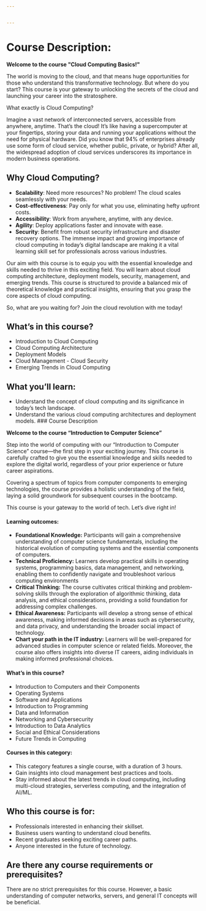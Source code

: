 ```yaml
---


---
```


<h1 id="course-description">Course Description:</h1>
<p><strong>Welcome to the course  "Cloud Computing Basics!"</strong></p>
<p>The world is moving to the cloud, and that means huge opportunities for those who understand this transformative technology. But where do you start? This course is your gateway to unlocking the secrets of the cloud and launching your career into the stratosphere.</p>
<p>What exactly is Cloud Computing?</p>
<p>Imagine a vast network of interconnected servers, accessible from anywhere, anytime. That’s the cloud! It’s like having a supercomputer at your fingertips, storing your data and running your applications without the need for physical hardware. Did you know that 94% of enterprises already use some form of cloud service, whether public, private, or hybrid? After all, the widespread adoption of cloud services underscores its importance in modern business operations.</p>
<h2 id="why-cloud-computing">Why Cloud Computing?</h2>
<ul>
<li><strong>Scalability</strong>: Need more resources? No problem! The cloud scales seamlessly with your needs.</li>
<li><strong>Cost-effectiveness</strong>: Pay only for what you use, eliminating hefty upfront costs.</li>
<li><strong>Accessibility</strong>: Work from anywhere, anytime, with any device.</li>
<li><strong>Agility</strong>: Deploy applications faster and innovate with ease.</li>
<li><strong>Security</strong>: Benefit from robust security infrastructure and disaster recovery options. The immense impact and growing importance of cloud computing in today’s digital landscape are making it a vital learning skill set for professionals across various industries.</li>
</ul>
<p>Our aim with this course is to equip you with the essential knowledge and skills needed to thrive in this exciting field. You will learn about cloud computing architecture, deployment models, security, management, and emerging trends. This course is structured to provide a balanced mix of theoretical knowledge and practical insights, ensuring that you grasp the core aspects of cloud computing.</p>
<p>So, what are you waiting for? Join the cloud revolution with me today!</p>
<h2 id="what’s-in-this-course">What’s in this course?</h2>
<ul>
<li>Introduction to Cloud Computing</li>
<li>Cloud Computing Architecture</li>
<li>Deployment Models</li>
<li>Cloud Management - Cloud Security</li>
<li>Emerging Trends in Cloud Computing</li>
</ul>
<h2 id="what-you’ll-learn">What you’ll learn:</h2>
<ul>
<li>Understand the concept of cloud computing and its significance in today’s tech landscape.</li>
<li>Understand the various cloud computing architectures and deployment models. ### Course Description</li>
</ul>
<p><strong>Welcome to the course “Introduction to Computer Science”</strong></p>
<p>Step into the world of computing with our “Introduction to Computer Science” course—the first step in your exciting journey. This course is carefully crafted to give you the essential knowledge and skills needed to explore the digital world, regardless of your prior experience or future career aspirations.</p>
<p>Covering a spectrum of topics from computer components to emerging technologies, the course provides a holistic understanding of the field, laying a solid groundwork for subsequent courses in the bootcamp.</p>
<p>This course is your gateway to the world of tech. Let’s dive right in!</p>
<h4 id="learning-outcomes">Learning outcomes:</h4>
<ul>
<li><strong>Foundational Knowledge:</strong>  Participants will gain a comprehensive understanding of computer science fundamentals, including the historical evolution of computing systems and the essential components of computers.</li>
<li><strong>Technical Proficiency:</strong>  Learners develop practical skills in operating systems, programming basics, data management, and networking, enabling them to confidently navigate and troubleshoot various computing environments</li>
<li><strong>Critical Thinking:</strong>  The course cultivates critical thinking and problem-solving skills through the exploration of algorithmic thinking, data analysis, and ethical considerations, providing a solid foundation for addressing complex challenges.</li>
<li><strong>Ethical Awareness:</strong>  Participants will develop a strong sense of ethical awareness, making informed decisions in areas such as cybersecurity, and data privacy, and understanding the broader social impact of technology.</li>
<li><strong>Chart your path in the IT industry:</strong>  Learners will be well-prepared for advanced studies in computer science or related fields. Moreover, the course also offers insights into diverse IT careers, aiding individuals in making informed professional choices.</li>
</ul>
<h4 id="what’s-in-this-course-1">What’s in this course?</h4>
<ul>
<li>Introduction to Computers and their Components</li>
<li>Operating Systems</li>
<li>Software and Applications</li>
<li>Introduction to Programming</li>
<li>Data and Information</li>
<li>Networking and Cybersecurity</li>
<li>Introduction to Data Analytics</li>
<li>Social and Ethical Considerations</li>
<li>Future Trends in Computing</li>
</ul>
<h4 id="courses-in-this-category">Courses in this category:</h4>
<ul>
<li>This category features a single course, with a duration of 3 hours.</li>
<li>Gain insights into cloud management best practices and tools.</li>
<li>Stay informed about the latest trends in cloud computing, including multi-cloud strategies, serverless computing, and the integration of AI/ML.</li>
</ul>
<h2 id="who-this-course-is-for">Who this course is for:</h2>
<ul>
<li>Professionals interested in enhancing their skillset.</li>
<li>Business users wanting to understand cloud benefits.</li>
<li>Recent graduates seeking exciting career paths.</li>
<li>Anyone interested in the future of technology.</li>
</ul>
<h2 id="are-there-any-course-requirements-or-prerequisites">Are there any course requirements or prerequisites?</h2>
<p>There are no strict prerequisites for this course. However, a basic understanding of computer networks, servers, and general IT concepts will be beneficial.</p>

